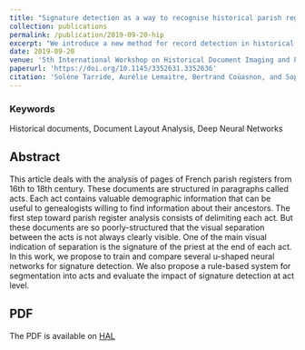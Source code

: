 ```yaml
---
title: "Signature detection as a way to recognise historical parish register structure"
collection: publications
permalink: /publication/2019-09-20-hip
excerpt: "We introduce a new method for record detection in historical registers, based on signature detection using deep neural networks."
date: 2019-09-20
venue: '5th International Workshop on Historical Document Imaging and Processing (HIP)'
paperurl: 'https://doi.org/10.1145/3352631.3352636'
citation: 'Solène Tarride, Aurélie Lemaitre, Bertrand Coüasnon, and Sophie Tardivel. 2019. Signature detection as a way to recognise historical parish register structure. In Proceedings of the 5th International Workshop on Historical Document Imaging and Processing (HIP 19). Association for Computing Machinery, New York, NY, USA, 54–59.'
---
```


### Keywords 
Historical documents, Document Layout Analysis, Deep Neural Networks

## Abstract
This article deals with the analysis of pages of French parish registers from 16th to 18th century. These documents are structured in paragraphs called acts. Each act contains valuable demographic information that can be useful to genealogists willing to find information about their ancestors. The first step toward parish register analysis consists of delimiting each act. But these documents are so poorly-structured that the visual separation between the acts is not always clearly visible. One of the main visual indication of separation is the signature of the priest at the end of each act. In this work, we propose to train and compare several u-shaped neural networks for signature detection. We also propose a rule-based system for segmentation into acts and evaluate the impact of signature detection at act level.

## PDF
The PDF is available on [HAL](https://hal.archives-ouvertes.fr/hal-02052250/document)

